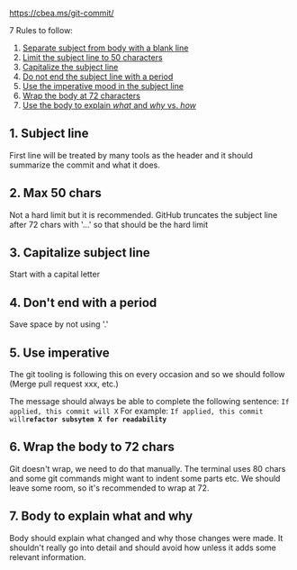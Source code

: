 https://cbea.ms/git-commit/

7 Rules to follow:
1. [Separate subject from body with a blank line](https://cbea.ms/git-commit/#separate)
2. [Limit the subject line to 50 characters](https://cbea.ms/git-commit/#limit-50)
3. [Capitalize the subject line](https://cbea.ms/git-commit/#capitalize)
4. [Do not end the subject line with a period](https://cbea.ms/git-commit/#end)
5. [Use the imperative mood in the subject line](https://cbea.ms/git-commit/#imperative)
6. [Wrap the body at 72 characters](https://cbea.ms/git-commit/#wrap-72)
7. [Use the body to explain _what_ and _why_ vs. _how_](https://cbea.ms/git-commit/#why-not-how)

## 1. Subject line
First line will be treated by many tools as the header and it should summarize the commit and what it does.

## 2. Max 50 chars
Not a hard limit but it is recommended. GitHub truncates the subject line after 72 chars with '...' so that should be the hard limit

## 3. Capitalize subject line
Start with a capital letter

## 4. Don't end with a period
Save space by not using '.'

## 5. Use imperative
The git tooling is following this on every occasion and so we should follow (Merge pull request xxx, etc.)

The message should always be able to complete the following sentence:
`If applied, this commit will X`
For example:
`If applied, this commit will`**`refactor subsytem X for readability`**

## 6. Wrap the body to 72 chars
Git doesn't wrap, we need to do that manually. The terminal uses 80 chars and some git commands might want to indent some parts etc. We should leave some room, so it's recommended to wrap at 72.

## 7. Body to explain what and why
Body should explain what changed and why those changes were made. It shouldn't really go into detail and should avoid how unless it adds some relevant information.
